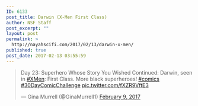 ```yaml
---
ID: 6133
post_title: Darwin (X-Men First Class)
author: NSF Staff
post_excerpt: ""
layout: post
permalink: >
  http://nayahscifi.com/2017/02/13/darwin-x-men/
published: true
post_date: 2017-02-13 03:55:59
---
```

<blockquote class="twitter-tweet" data-lang="en"><p lang="en" dir="ltr">Day 23: Superhero Whose Story You Wished Continued: Darwin, seen in <a href="https://twitter.com/hashtag/XMen?src=hash">#XMen</a>: First Class. More black superheroes! <a href="https://twitter.com/hashtag/comics?src=hash">#comics</a> <a href="https://twitter.com/hashtag/30DayComicChallenge?src=hash">#30DayComicChallenge</a> <a href="https://t.co/fXZR9VftE3">pic.twitter.com/fXZR9VftE3</a></p>&mdash; Gina Murrell (@GinaMurrell1) <a href="https://twitter.com/GinaMurrell1/status/829573654908243969">February 9, 2017</a></blockquote>
<script async src="//platform.twitter.com/widgets.js" charset="utf-8"></script>